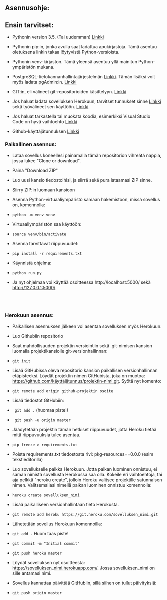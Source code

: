 

## Asennusohje:

## Ensin tarvitset:

- Pythonin version  3.5. (Tai uudemman) [Linkki](https://www.python.org/downloads/)

- Pythonin pip:in, jonka avulla saat ladattua apukirjastoja. Tämä asentuu oletuksena linkin takaa löytyvistä Python-versioista.

- Pythonin venv-kirjaston. Tämä yleensä asentuu yllä mainitun Python-ympäristön mukana.

- PostgreSQL-tietokannanhallintajärjestelmän [Linkki](https://www.postgresql.org/). Tämän lisäksi voit myös ladata pgAdmin:in. [Linkki](https://www.pgadmin.org/)

- GIT:in, eli välineet git-repositorioiden käsittelyyn. [Linkki](https://git-scm.com/downloads)

- Jos haluat ladata sovelluksen Herokuun, tarvitset tunnukset sinne [Linkki](https://www.heroku.com) sekä työvälineet sen käyttöön. [Linkki](https://devcenter.heroku.com/articles/heroku-cli)

- Jos haluat tarkastella tai muokata koodia, esimerkiksi Visual Studio Code on hyvä vaihtoehto [Linkki](https://code.visualstudio.com/) 

- Github-käyttäjätunnuksen [Linkki](https://github.com/)




### Paikallinen asennus:

- Lataa sovellus koneellesi painamalla tämän repositorion vihreätä nappia, jossa lukee "Clone or download".

- Paina "Download ZIP"

- Luo uusi kansio tiedostoihisi, ja siirrä sekä pura lataamasi ZIP sinne.

- Siirry ZIP:in luomaan kansioon 

- Asenna Python-virtuaaliympäristö samaan hakemistoon, missä sovellus on, komennolla:
- ``` python -m venv venv ```

- Virtuaaliympäristön saa käyttöön:
- ``` source venv/bin/activate ```

- Asenna tarvittavat riippuvuudet:
- ``` pip install -r requirements.txt ```


- Käynnistä ohjelma:
- ``` python run.py ```

- Ja nyt ohjelmaa voi käyttää osoitteessa http://localhost:5000/ sekä http://127.0.0.1:5000/
<br>
<br>

### Herokuun asennus:

- Paikallisen asennuksen jälkeen voi asentaa sovelluksen myös Herokuun.

- Luo Githubiin repositorio

- Saat mahdollisuuden projektin versiointiin sekä .git-nimisen kansion luomalla projektikansiolle git-versionhallinnan:

- ``` git init ``` 

- Lisää GitHubissa oleva repositorio kansion paikallisen versionhallinnan etäpisteeksi. Löydät projektin nimen GitHubista, joka on muotoa: https://github.com/käyttäjätunnus/projektin-nimi.git. Syötä nyt komento:

- ```git remote add origin github-projektin osoite ``` 

- Lisää tiedostot GitHubiin:

- ``` git add .``` (huomaa piste!)
- ``` git push -u origin master```


- Jäädytetään projektin tämän hetkiset riippuvuudet, jotta Heroku tietää mitä riippuvuuksia tulee asentaa.  

- ```pip freeze > requirements.txt ```


- Poista requirements.txt tiedostosta rivi: pkg-resources==0.0.0 (esim tekstieditorilla)

- Luo sovellukselle paikka Herokuun. Jotta paikan luominen onnistuu, ei saman nimistä sovellusta Herokussa saa olla.
Kokeile eri vaihtoehtoja, tai aja pelkkä "heroku create", jolloin Heroku valitsee projektille satunnaisen nimen.
Valitsemallasi nimellä paikan luominen onnistuu komennolla: 

- ```heroku create sovelluksen_nimi ```  

- Lisää paikalliseen versionhallintaan tieto Herokusta.

- ```git remote add heroku https://git.heroku.com/sovelluksen_nimi.git```

- Lähetetään sovellus Herokuun komennoilla:

- ```git add .``` Huom taas piste!
- ```git commit -m "Initial commit"```
- ```git push heroku master```


- Löydät sovelluksen nyt osoitteesta: https://sovelluksen_nimi.herokuapp.com/. Jossa sovelluksen_nimi on sille antamasi nimi.

- Sovellus kannattaa päivittää GitHubiin, sillä  siihen on tullut päivityksiä: 

- ```git push origin master```


